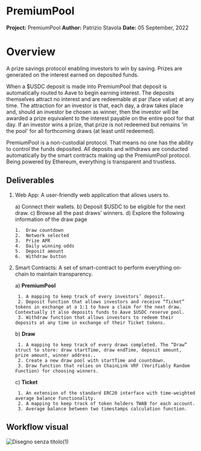 # PremiumPool

**Project:** PremiumPool
**Author:** Patrizio Stavola
**Date:** 05 September, 2022


# Overview

A prize savings protocol enabling investors to win by saving. Prizes are generated on the interest earned on deposited funds.

When a $USDC deposit is made into PremiumPool that deposit is automatically routed to Aave to begin earning interest. The deposits themselves attract no interest and are redeemable at par (face value) at any time. The attraction for an investor is that, each day, a draw takes place and, should an investor be chosen as winner, then the investor will be awarded a prize equivalent to the interest payable on the entire pool for that day. If an investor wins a prize, that prize is not redeemed but remains 'in the pool' for all forthcoming draws (at least until redeemed).

PremiumPool is a non-custodial protocol. That means no one has the ability to control the funds deposited. All deposits and withdraws are conducted automatically by the smart contracts making up the PremiumPool protocol. Being powered by Ethereum, everything is transparent and trustless.

## Deliverables

1.  Web App: A user-friendly web application that allows users to.

	a) Connect their wallets.
	b) Deposit $USDC to be eligible for the next draw.
	c) Browse all the past draws’ winners.
	d) Explore the following information of the draw page
	
		1.  Draw countdown
		2.  Network selected
		3.  Prize APR
		4.  Daily winning odds
		5.  Deposit amount
		6.  Withdraw button

2. Smart Contracts: A set of smart-contract to perform everything on-chain to maintain transparency.

	a) **PremiumPool**

		1. A mapping to keep track of every investors’ deposit.
		2. Deposit function that allows investors and receive “Ticket” tokens in exchange at a 1:1 to have a claim for the next draw. Contextually it also deposits funds to Aave $USDC reserve pool.
		3. Withdraw function that allows investors to redeem their deposits at any time in exchange of their Ticket tokens.

	b) **Draw**

		1. A mapping to keep track of every draws completed. The “Draw” struct to store: draw startTime, draw endTime, deposit amount, prize amount, winner address..
		2. Create a new draw pool with startTime and countdown.
		3. Draw function that relies on ChainLink VRF (Verifiably Random Function) for choosing winners.

	c) **Ticket**

		1. An extension of the standard ERC20 interface with time-weighted average balance functionality.
		2. A mapping to keep track of token holders TWAB for each account.
		3. Average balance between two timestamps calculation function.



## Workflow visual


![Disegno senza titolo(1)](https://user-images.githubusercontent.com/8236762/188495876-6a9e0948-bde4-4697-8520-da7165f5b449.jpg)




